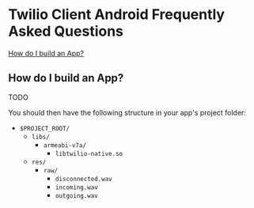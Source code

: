# Twilio Client Android Frequently Asked Questions #

[How do I build an App?](#building)

## <a name="building">How do I build an App?</a> ##

TODO

You should then have the following structure in your app's project folder:

* `$PROJECT_ROOT/`
    * `libs/`
        * `armeabi-v7a/`
            * `libtwilio-native.so`
    * `res/`
        * `raw/`
            * `disconnected.wav`
            * `incoming.wav`
            * `outgoing.wav`




